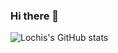 ### Hi there 👋

![Lochis's GitHub stats](https://github-readme-stats.vercel.app/api?username=Lochis&show_icons=true&theme=synthwave)

<!--
**Lochis/Lochis** is a ✨ _special_ ✨ repository because its `README.md` (this file) appears on your GitHub profile.

Here are some ideas to get you started:

- 🔭 I’m currently working on ...
- 🌱 I’m currently learning ...
- 👯 I’m looking to collaborate on ...
- 🤔 I’m looking for help with ...
- 💬 Ask me about ...
- 📫 How to reach me: ...
- 😄 Pronouns: ...
- ⚡ Fun fact: ...
-->
